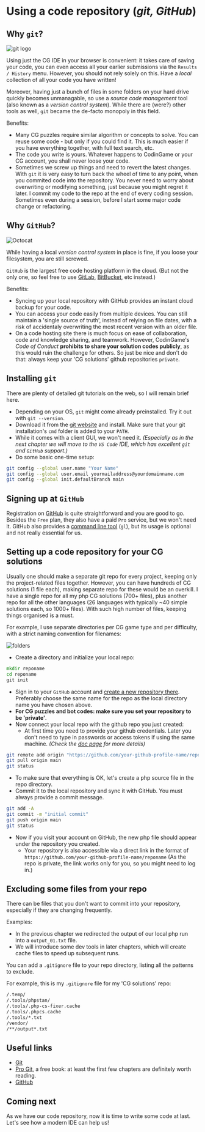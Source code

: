 # Using a code repository (_git, GitHub_)

## Why `git`?

![git logo](../pic/git-logo.png)

Using just the CG IDE in your browser is convenient: it takes care of saving your code, you can even access all your earlier submissions via the `Results / History` menu. However, you should not rely solely on this. Have a _local_ collection of all your code you have written!

Moreover, having just a bunch of files in some folders on your hard drive quickly becomes unmanagable, so use a _source code management_ tool (also known as a _version control system_). While there are (were?) other tools as well, `git` became the de-facto monopoly in this field.

Benefits:

* Many CG puzzles require similar algorithm or concepts to solve. You can reuse some code - but only if you could find it. This is much easier if you have everything together, with full text search, etc.
* The code you write is yours. Whatever happens to CodinGame or your CG account, you shall never loose your code.
* Sometimes we screw up things and need to revert the latest changes. With `git` it is very easy to turn back the wheel of time to any point, when you commited code into the repository. You never need to worry about overwriting or modifying something, just because you might regret it later. I commit my code to the repo at the end of every coding session. Sometimes even during a session, before I start some major code change or refactoring.

## Why `GitHub`?

![Octocat](../pic/octocat.png)

While having a local _version control system_ in place is fine, if you loose your filesystem, you are still screwed.

`GitHub` is the largest free code hosting platform in the cloud. (But not the only one, so feel free to use [GitLab](https://about.gitlab.com/), [BitBucket](https://bitbucket.org/), etc instead.)

Benefits:

* Syncing up your local repository with GitHub provides an instant cloud backup for your code.
* You can access your code easily from multiple devices. You can still maintain a 'single source of truth', instead of relying on file dates, with a risk of accidentaly overwriting the most recent version with an older file.
* On a code hosting site there is much focus on ease of collaboration, code and knowledge sharing, and teamwork. However, CodinGame's _Code of Conduct_ __prohibits to share your solution codes publicly__, as this would ruin the challenge for others. So just be nice and don't do that: always keep your 'CG solutions' github repositories `private`.

## Installing `git`

There are plenty of detailed git tutorials on the web, so I will remain brief here.

* Depending on your OS, `git` might come already preinstalled. Try it out with `git --version`.
* Download it from the [git website](https://git-scm.com/) and install. Make sure that your git installation's `cmd` folder is added to your `PATH`.
* While it comes with a client GUI, we won't need it. _(Especially as in the next chapter we will move to the `VS Code` IDE, which has excellent `git` and `GitHub` support.)_
* Do some basic one-time setup:

```bash
git config --global user.name "Your Name"
git config --global user.email yourmailaddress@yourdomainname.com
git config --global init.defaultBranch main
```

## Signing up at `GitHub`

Registration on [GitHub](https://www.github.com/) is quite straightforward and you are good to go. Besides the `Free` plan, they also have a paid `Pro` service, but we won't need it. GitHub also provides a [command line tool](https://cli.github.com/) (`gl`), but its usage is optional and not really essential for us.

## Setting up a code repository for your CG solutions

Usually one should make a separate git repo for every project, keeping only the project-related files together. However, you can have hundreds of CG solutions (1 file each), making separate repo for these would be an overkill. I have a single repo for all my php CG solutions (700+ files), plus another repo for all the other languages (26 languages with typically ~40 simple solutions each, so 1000+ files). With such high number of files, keeping things organised is a must.

For example, I use separate directories per CG game type and per difficulty, with a strict naming convention for filenames:

![folders](../pic/repo-folders.png)

* Create a directory and initialize your local repo:

```bat
mkdir reponame
cd reponame
git init
```

* Sign in to your `GitHub` account  and [create a new repository there](https://github.com/new). Preferably choose the same name for the repo as the local directory name you have chosen above.
* __For CG puzzles and bot codes: make sure you set your repository to be 'private'__.
* Now connect your local repo with the github repo you just created:
    * At first time you need to provide your github credentials. Later you don't need to type in passwords or access tokens if using the same machine. _(Check the [doc page](https://docs.github.com/en/get-started/getting-started-with-git/caching-your-github-credentials-in-git) for more details)_

```bash
git remote add origin "https://github.com/your-github-profile-name/reponame.git"
git pull origin main
git status
```

* To make sure that everything is OK, let's create a php source file in the repo directory.
* Commit it to the local repository and sync it with GitHub. You must always provide a commit message.

```bash
git add -A
git commit -m "initial commit"
git push origin main
git status
```

* Now if you visit your account on GitHub, the new php file should appear under the repository you created.
    * Your repository is also accessible via a direct link in the format of `https://github.com/your-github-profile-name/reponame` (As the repo is private, the link works only for you, so you might need to log in.)

## Excluding some files from your repo

There can be files that you don't want to commit into your repository, especially if they are changing frequently.

Examples:

* In the previous chapter we redirected the output of our local php run into a `output_01.txt` file.
* We will introduce some dev tools in later chapters, which will create cache files to speed up subsequent runs.

You can add a `.gitignore` file to your repo directory, listing all the patterns to exclude.

For example, this is my `.gitignore` file for my 'CG solutions' repo:

```bash
/.temp/
/.tools/phpstan/
/.tools/.php-cs-fixer.cache
/.tools/.phpcs.cache
/.tools/*.txt
/vendor/
/**/output*.txt
```

## Useful links

* [Git](https://git-scm.com/)
* [Pro Git](https://git-scm.com/book/en/v2), a free book: at least the first few chapters are definitely worth reading.
* [GitHub](https://www.github.com/)

## Coming next

As we have our code repository, now it is time to write some code at last. Let's see how a modern IDE can help us!
